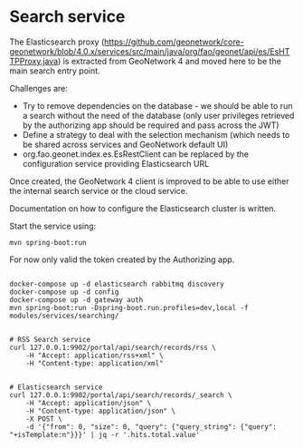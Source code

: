 # Search service

The Elasticsearch proxy (https://github.com/geonetwork/core-geonetwork/blob/4.0.x/services/src/main/java/org/fao/geonet/api/es/EsHTTPProxy.java) is extracted from GeoNetwork 4 and moved here to be the main search entry point. 

Challenges are:
* Try to remove dependencies on the database - we should be able to run a search without the need of the database (only user privileges retrieved by the authorizing app should be required and pass across the JWT)
* Define a strategy to deal with the selection mechanism (which needs to be shared across services and GeoNetwork default UI) 
* org.fao.geonet.index.es.EsRestClient can be replaced by the configuration service providing Elasticsearch URL

Once created, the GeoNetwork 4 client is improved to be able to use either the internal search service or the cloud service.

Documentation on how to configure the Elasticsearch cluster is written.


Start the service using:
```
mvn spring-boot:run
```

For now only valid the token created by the Authorizing app.


```shell script

docker-compose up -d elasticsearch rabbitmq discovery 
docker-compose up -d config
docker-compose up -d gateway auth
mvn spring-boot:run -Dspring-boot.run.profiles=dev,local -f modules/services/searching/


# RSS Search service 
curl 127.0.0.1:9902/portal/api/search/records/rss \
    -H "Accept: application/rss+xml" \
    -H "Content-type: application/xml" 


# Elasticsearch service
curl 127.0.0.1:9902/portal/api/search/records/_search \
    -H "Accept: application/json" \
    -H "Content-type: application/json" \
    -X POST \
    -d '{"from": 0, "size": 0, "query": {"query_string": {"query": "+isTemplate:n"}}}' | jq -r '.hits.total.value'
```